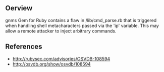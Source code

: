 ## Oerview
gnms Gem for Ruby contains a flaw in /lib/cmd_parse.rb that is triggered when handling shell metacharacters passed via the 'ip' variable. This may allow a remote attacker to inject arbitrary commands.

## References
- http://rubysec.com/advisories/OSVDB-108594
- http://osvdb.org/show/osvdb/108594
